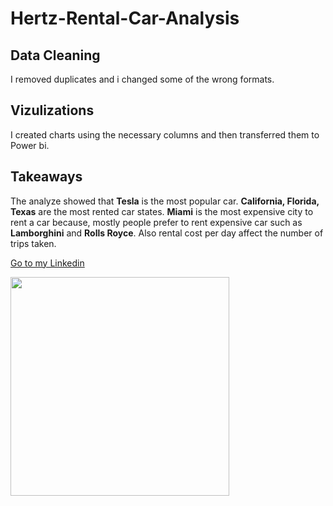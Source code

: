 # Hertz-Rental-Car-Analysis

## Data Cleaning
I removed duplicates and i changed some of the wrong formats.

## Vizulizations
I created charts using the necessary columns and then transferred them to Power bi.

## Takeaways
The analyze showed that **Tesla** is the most popular car.
**California, Florida, Texas** are the most rented car states.
**Miami** is the most expensive city to rent a car because, mostly people prefer to rent expensive car such as **Lamborghini** and **Rolls Royce**.
Also rental cost per day affect the number of trips taken.

<a href="https://www.linkedin.com/in/tansu-ayaz-797bb313a/">Go to my Linkedin</a>


<img src =
"https://assets.simpleviewinc.com/simpleview/image/fetch/c_pad,h_651,q_75,w_979/https://assets.simpleviewinc.com/simpleview/image/upload/crm/utahvalley/Hertz-southend-airport0_30341470-5056-a36a-0b2b72c21a2c5e15.jpg" width="350" height="auto" />
